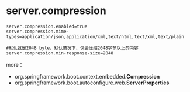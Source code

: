 # server.compression

```properties
server.compression.enabled=true
server.compression.mime-types=application/json,application/xml,text/html,text/xml,text/plain

#默认就是2048 byte，默认情况下，仅会压缩2048字节以上的内容
server.compression.min-response-size=2048
```

more：
* org.springframework.boot.context.embedded.**Compression**
* org.springframework.boot.autoconfigure.web.**ServerProperties**